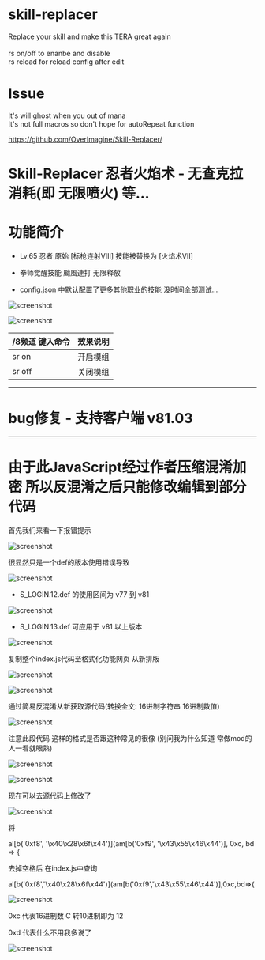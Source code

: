 # skill-replacer
Replace your skill and make this TERA great again<br>
<br>
rs on/off to enanbe and disable<br>
rs reload for reload config after edit<br>

# Issue
It's will ghost when you out of mana<br>
It's not full macros so don't hope for autoRepeat function<br>

https://github.com/OverImagine/Skill-Replacer/

Skill-Replacer 忍者火焰术 - 无查克拉消耗(即 无限喷火) 等...
======

# 功能简介

- Lv.65 忍者 原始 [标枪连射VIII] 技能被替换为 [火焰术VII]

- 拳师觉醒技能 颱風連打 无限释放

- config.json 中默认配置了更多其他职业的技能 没时间全部测试...

![screenshot](https://github.com/zc149352394/Skill-Replacer/blob/master/screenshot/01.png)

![screenshot](https://github.com/zc149352394/Skill-Replacer/blob/master/screenshot/02.png)

/8频道 键入命令 | 效果说明
--- | ---
sr on | 开启模组
sr off | 关闭模组

------

# bug修复 - 支持客户端 v81.03

------

# 由于此JavaScript经过作者压缩混淆加密 所以反混淆之后只能修改编辑到部分代码

首先我们来看一下报错提示

![screenshot](https://github.com/zc149352394/Skill-Replacer/blob/master/screenshot/03.png)

很显然只是一个def的版本使用错误导致

![screenshot](https://github.com/zc149352394/Skill-Replacer/blob/master/screenshot/04.png)

- S_LOGIN.12.def 的使用区间为 v77 到 v81

![screenshot](https://github.com/zc149352394/Skill-Replacer/blob/master/screenshot/05.png)

- S_LOGIN.13.def 可应用于 v81 以上版本

![screenshot](https://github.com/zc149352394/Skill-Replacer/blob/master/screenshot/06.png)

复制整个index.js代码至格式化功能网页 从新排版

![screenshot](https://github.com/zc149352394/Skill-Replacer/blob/master/screenshot/07.png)

![screenshot](https://github.com/zc149352394/Skill-Replacer/blob/master/screenshot/08.png)

通过简易反混淆从新获取源代码(转换全文: 16进制字符串 16进制数值)

![screenshot](https://github.com/zc149352394/Skill-Replacer/blob/master/screenshot/09.png)

注意此段代码 这样的格式是否跟这种常见的很像 (别问我为什么知道 常做mod的人一看就眼熟)

![screenshot](https://github.com/zc149352394/Skill-Replacer/blob/master/screenshot/10.png)

![screenshot](https://github.com/zc149352394/Skill-Replacer/blob/master/screenshot/11.png)

现在可以去源代码上修改了

![screenshot](https://github.com/zc149352394/Skill-Replacer/blob/master/screenshot/12.png)

将

al[b('0xf8', '\x40\x28\x6f\x44')](am[b('0xf9', '\x43\x55\x46\x44')], 0xc, bd => {

去掉空格后 在index.js中查询

al[b('0xf8','\x40\x28\x6f\x44')](am[b('0xf9','\x43\x55\x46\x44')],0xc,bd=>{

![screenshot](https://github.com/zc149352394/Skill-Replacer/blob/master/screenshot/13.png)

0xc 代表16进制数 C 转10进制即为 12

0xd 代表什么不用我多说了

![screenshot](https://github.com/zc149352394/Skill-Replacer/blob/master/screenshot/13.png)
